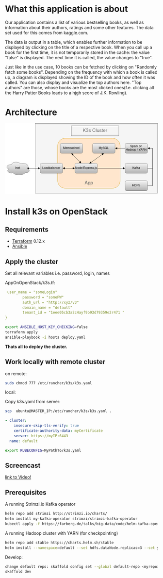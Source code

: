 What this application is about 
============================
Our application contains a list of various bestselling books, as well as information about their authors, ratings and some other features. The data set used for this comes from kaggle.com.

The data is output in a table, which enables further information to be displayed by clicking on the title of a respective book. When you call up a book for the first time, it is not temporarily stored in the cache: the value "false" is displayed. The next time it is called, the value changes to "true".

Just like in the use case, 10 books can be fetched by clicking on "Randomly fetch some books".
Depending on the frequency with which a book is called up, a diagram is displayed showing the ID of the book and how often it was called.
You can also display and visualize the top authors here. "Top authors" are those, whose books are the most clicked ones(f.e. clicking all the Harry Patter Books leads to a hjgh score of J.K. Rowling).

Architecture
============================
![Alt text](./architecture(1).jpg?raw=true "Architecture")

Install k3s on OpenStack
============================

Requirements
------------

-	[Terraform](https://www.terraform.io/downloads.html) 0.12.x
-	[Ansible](https://www.ansible.com)


Apply the cluster
------------

Set all relevant variables i.e. password, login, names

AppOnOpenStack/k3s.tf:

```yaml
 user_name = "someLogin"
        password = "somePW"
        auth_url = "http://xyz/v3"
        domain_name = "default"
        tenant_id = "1eee05cb3a2c4ayf9b93d79359e2r471 "
}

```

```bash
export ANSIBLE_HOST_KEY_CHECKING=false
terraform apply
ansible-playbook -i hosts deploy.yaml
```

**Thats all to deploy the cluster.**



Work locally with remote cluster
------------

on remote:

```bash
sudo chmod 777 /etc/rancher/k3s/k3s.yaml
```

local:

Copy k3s.yaml from server:

```bash
scp  ubuntu@MASTER_IP:/etc/rancher/k3s/k3s.yaml .
```

```yaml
- cluster:
    insecure-skip-tls-verify: true
    certificate-authority-data: myCertificate
    server: https://myIP:6443
  name: default
```


```sh
export KUBECONFIG=MyPathTo/k3s.yaml
```

Screencast
------------
[link to Video!](https://youtu.be/gCmktwVm8cY)

Prerequisites
------------

A running Strimzi.io Kafka operator

```bash
helm repo add strimzi http://strimzi.io/charts/
helm install my-kafka-operator strimzi/strimzi-kafka-operator
kubectl apply -f https://farberg.de/talks/big-data/code/helm-kafka-operator/kafka-cluster-def.yaml
```

A running Hadoop cluster with YARN (for checkpointing)

```bash
helm repo add stable https://charts.helm.sh/stable
helm install --namespace=default --set hdfs.dataNode.replicas=3 --set yarn.nodeManager.replicas=3 --set hdfs.webhdfs.enabled=true my-hadoop-cluster stable/hadoop
```

Develop:

```bash
change default repo: skaffold config set --global default-repo <myrepo>
skaffold dev
```
